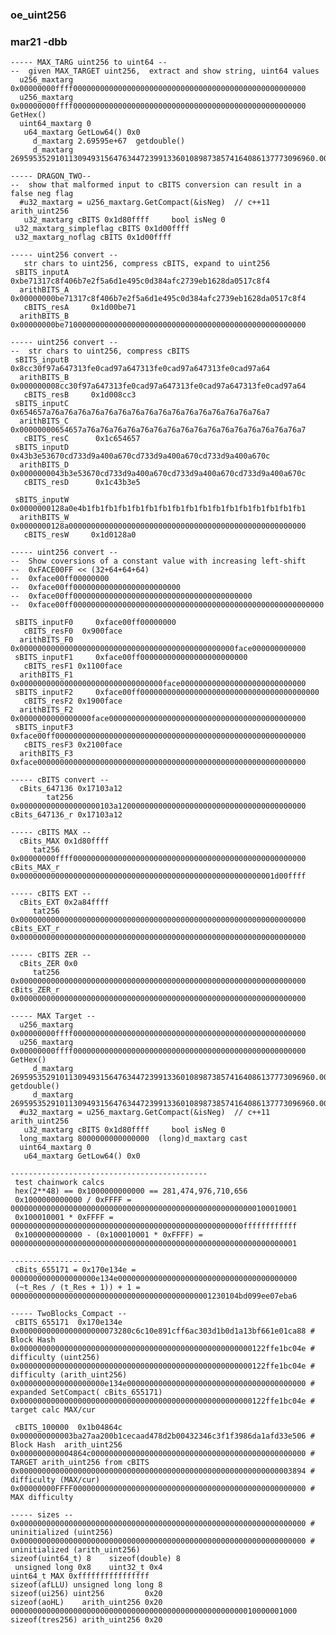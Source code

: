 ###   oe_uint256
###    mar21  -dbb


    ----- MAX_TARG uint256 to uint64 --
    --  given MAX_TARGET uint256,  extract and show string, uint64 values
      u256_maxtarg 0x00000000ffff0000000000000000000000000000000000000000000000000000
      u256_maxtarg 0x00000000ffff0000000000000000000000000000000000000000000000000000  GetHex()
      uint64_maxtarg 0
       u64_maxtarg GetLow64() 0x0
         d_maxtarg 2.69595e+67  getdouble()
         d_maxtarg 26959535291011309493156476344723991336010898738574164086137773096960.000000
    
    ----- DRAGON_TWO--
    --  show that malformed input to cBITS conversion can result in a false neg flag
      #u32_maxtarg = u256_maxtarg.GetCompact(&isNeg)  // c++11 arith_uint256 
       u32_maxtarg cBITS 0x1d80ffff     bool isNeg 0
     u32_maxtarg_simpleflag cBITS 0x1d00ffff
     u32_maxtarg_noflag cBITS 0x1d00ffff
     
    ----- uint256 convert --
       str chars to uint256, compress cBITS, expand to uint256
     sBITS_inputA         0xbe71317c8f406b7e2f5a6d1e495c0d384afc2739eb1628da0517c8f4
      arithBITS_A 0x00000000be71317c8f406b7e2f5a6d1e495c0d384afc2739eb1628da0517c8f4
       cBITS_resA     0x1d00be71
      arithBITS_B 0x00000000be710000000000000000000000000000000000000000000000000000
    
    ----- uint256 convert --
    --  str chars to uint256, compress cBITS
     sBITS_inputB         0x8cc30f97a647313fe0cad97a647313fe0cad97a647313fe0cad97a64
      arithBITS_B 0x000000008cc30f97a647313fe0cad97a647313fe0cad97a647313fe0cad97a64
       cBITS_resB     0x1d008cc3
     sBITS_inputC         0x654657a76a76a76a76a76a76a76a76a76a76a76a76a76a76a76a76a7
      arithBITS_C 0x00000000654657a76a76a76a76a76a76a76a76a76a76a76a76a76a76a76a76a7
       cBITS_resC      0x1c654657
     sBITS_inputD         0x43b3e53670cd733d9a400a670cd733d9a400a670cd733d9a400a670c
      arithBITS_D 0x0000000043b3e53670cd733d9a400a670cd733d9a400a670cd733d9a400a670c
       cBITS_resD      0x1c43b3e5
    
     sBITS_inputW 0x0000000128a0e4b1fb1fb1fb1fb1fb1fb1fb1fb1fb1fb1fb1fb1fb1fb1fb1fb1
      arithBITS_W 0x0000000128a00000000000000000000000000000000000000000000000000000
       cBITS_resW     0x1d0128a0
    
    ----- uint256 convert --
    --  Show coversions of a constant value with increasing left-shift
    --  0xFACE00FF << (32+64+64+64)
    --  0xface00ff00000000
    --  0xface00ff000000000000000000000000
    --  0xface00ff0000000000000000000000000000000000000000
    --  0xface00ff00000000000000000000000000000000000000000000000000000000
    
     sBITS_inputF0     0xface00ff00000000
       cBITS_resF0  0x900face
      arithBITS_F0 0x000000000000000000000000000000000000000000000000face000000000000
     sBITS_inputF1     0xface00ff000000000000000000000000
       cBITS_resF1 0x1100face
      arithBITS_F1 0x00000000000000000000000000000000face0000000000000000000000000000
     sBITS_inputF2     0xface00ff0000000000000000000000000000000000000000
       cBITS_resF2 0x1900face
      arithBITS_F2 0x0000000000000000face00000000000000000000000000000000000000000000
     sBITS_inputF3     0xface00ff00000000000000000000000000000000000000000000000000000000
       cBITS_resF3 0x2100face
      arithBITS_F3 0xface000000000000000000000000000000000000000000000000000000000000
    
    ----- cBITS convert --
      cBits_647136 0x17103a12
            tat256 0x000000000000000000103a120000000000000000000000000000000000000000
    cBits_647136_r 0x17103a12
    
    ----- cBITS MAX --
      cBits_MAX 0x1d80ffff
         tat256 0x00000000ffff0000000000000000000000000000000000000000000000000000
    cBits_MAX_r 0x000000000000000000000000000000000000000000000000000000001d00ffff
    
    ----- cBITS EXT --
      cBits_EXT 0x2a84ffff
         tat256 0x0000000000000000000000000000000000000000000000000000000000000000
    cBits_EXT_r 0x0000000000000000000000000000000000000000000000000000000000000000
    
    ----- cBITS ZER --
      cBits_ZER 0x0
         tat256 0x0000000000000000000000000000000000000000000000000000000000000000
    cBits_ZER_r 0x0000000000000000000000000000000000000000000000000000000000000000
    
    ----- MAX Target --
      u256_maxtarg 0x00000000ffff0000000000000000000000000000000000000000000000000000
      u256_maxtarg 0x00000000ffff0000000000000000000000000000000000000000000000000000  GetHex()
         d_maxtarg 26959535291011309493156476344723991336010898738574164086137773096960.000000  getdouble()
         d_maxtarg 26959535291011309493156476344723991336010898738574164086137773096960.000000
      #u32_maxtarg = u256_maxtarg.GetCompact(&isNeg)  // c++11 arith_uint256 
       u32_maxtarg cBITS 0x1d80ffff     bool isNeg 0
      long_maxtarg 8000000000000000  (long)d_maxtarg cast
      uint64_maxtarg 0
       u64_maxtarg GetLow64() 0x0
    
    --------------------------------------------
     test chainwork calcs
     hex(2**48) == 0x1000000000000 == 281,474,976,710,656 
     0x1000000000000 / 0xFFFF = 0000000000000000000000000000000000000000000000000000000100010001
     0x100010001 * 0xFFFF = 0000000000000000000000000000000000000000000000000000ffffffffffff
     0x1000000000000 - (0x100010001 * 0xFFFF) = 0000000000000000000000000000000000000000000000000000000000000001
    
    ------------------
     cBits_655171 = 0x170e134e = 0000000000000000000e134e0000000000000000000000000000000000000000
     (~t_Res / (t_Res + 1)) + 1 = 000000000000000000000000000000000000000000001230104bd099ee07eba6
    
    ----- TwoBlocks_Compact --
     cBITS_655171  0x170e134e
    0x0000000000000000000073280c6c10e891cff6ac303d1b0d1a13bf661e01ca88 # Block Hash 
    0x0000000000000000000000000000000000000000000000000000122ffe1bc04e # difficulty (uint256)  
    0x0000000000000000000000000000000000000000000000000000122ffe1bc04e # difficulty (arith_uint256) 
    0x0000000000000000000e134e0000000000000000000000000000000000000000 # expanded SetCompact( cBits_655171) 
    0x0000000000000000000000000000000000000000000000000000122ffe1bc04e #   target calc MAX/cur 
    
     cBITS_100000  0x1b04864c
    0x000000000003ba27aa200b1cecaad478d2b00432346c3f1f3986da1afd33e506 # Block Hash  arith_uint256
    0x000000000004864c000000000000000000000000000000000000000000000000 # TARGET arith_uint256 from cBITS
    0x0000000000000000000000000000000000000000000000000000000000003894 # difficulty (MAX/cur) 
    0x00000000FFFF0000000000000000000000000000000000000000000000000000 # MAX difficulty  
    
    ----- sizes --
    0x0000000000000000000000000000000000000000000000000000000000000000 #  uninitialized (uint256)
    0x0000000000000000000000000000000000000000000000000000000000000000 # uninitialized (arith_uint256)
    sizeof(uint64_t) 8    sizeof(double) 8
     unsigned long 0x8    uint32_t 0x4
    uint64_t MAX 0xffffffffffffffff
    sizeof(afLLU) unsigned long long 8
    sizeof(ui256) uint256         0x20
    sizeof(aoHL)    arith_uint256 0x20  0000000000000000000000000000000000000000000000000000010000001000
    sizeof(tres256) arith_uint256 0x20
    
